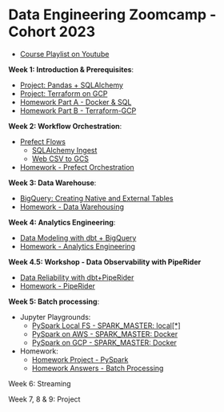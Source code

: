 # Data Engineering Zoomcamp - Cohort 2023

- [Course Playlist on Youtube](https://www.youtube.com/playlist?list=PL3MmuxUbc_hJed7dXYoJw8DoCuVHhGEQb)


**Week 1: Introduction & Prerequisites**:
- [Project: Pandas + SQLAlchemy](https://github.com/iobruno/data-engineering-zoomcamp/tree/master/week_1_basics_n_setup/python_pandas/)
- [Project: Terraform on GCP](https://github.com/iobruno/data-engineering-zoomcamp/tree/master/week_1_basics_n_setup/terraform-gcp/)
- [Homework Part A - Docker & SQL](https://github.com/iobruno/data-engineering-zoomcamp/blob/master/homework/week_1a.md)
- [Homework Part B - Terraform-GCP](https://github.com/iobruno/data-engineering-zoomcamp/blob/master/homework/week_1b.md)


**Week 2: Workflow Orchestration**:
- [Prefect Flows](https://github.com/iobruno/data-engineering-zoomcamp/tree/master/week_2_workflow_orchestration/prefect)
  - [SQLAlchemy Ingest](https://github.com/iobruno/data-engineering-zoomcamp/tree/master/week_2_workflow_orchestration/prefect/flows/sqlalchemy_ingest.py)
  - [Web CSV to GCS](https://github.com/iobruno/data-engineering-zoomcamp/tree/master/week_2_workflow_orchestration/prefect/flows/web_csv_to_gcs.py)
- [Homework - Prefect Orchestration](https://github.com/iobruno/data-engineering-zoomcamp/blob/master/homework/week_2.md)


**Week 3: Data Warehouse**:
- [BigQuery: Creating Native and External Tables](https://github.com/iobruno/data-engineering-zoomcamp/tree/master/week_3_data_warehouse/sql)
- [Homework - Data Warehousing](https://github.com/iobruno/data-engineering-zoomcamp/blob/master/homework/week_3.md)


**Week 4: Analytics Engineering**:
- [Data Modeling with dbt + BigQuery](https://github.com/iobruno/data-engineering-zoomcamp/tree/master/week_4_analytics_engineering/ny_taxi_bigquery)
- [Homework - Analytics Engineering](https://github.com/iobruno/data-engineering-zoomcamp/blob/master/homework/week_4.md)


**Week 4.5: Workshop - Data Observability with PipeRider**
- [Data Reliability with dbt+PipeRider](https://github.com/iobruno/data-engineering-zoomcamp/tree/master/week_4_analytics_engineering/piperider_duckdb)
- [Homework - PipeRider](https://github.com/iobruno/data-engineering-zoomcamp/blob/master/homework/workshop_piperider.md)


**Week 5: Batch processing**:
- Jupyter Playgrounds:
  - [PySpark Local FS - SPARK_MASTER: local[*]](https://github.com/iobruno/data-engineering-zoomcamp/blob/master/week_5_batch_processing/pyspark/notebooks/pyspark_localfs_local_master.ipynb)
  - [PySpark on AWS -  SPARK_MASTER: Docker](https://github.com/iobruno/data-engineering-zoomcamp/blob/master/week_5_batch_processing/pyspark/notebooks/pyspark_aws_docker_master.ipynb)
  - [PySpark on GCP -  SPARK_MASTER: Docker](https://github.com/iobruno/data-engineering-zoomcamp/blob/master/week_5_batch_processing/pyspark/notebooks/pyspark_gcs_docker_master.ipynb)
- Homework:
  - [Homework Project - PySpark](https://github.com/iobruno/data-engineering-zoomcamp/blob/master/week_5_batch_processing/pyspark/notebooks/pyspark_homework.ipynb)
  - [Homework Answers - Batch Processing](https://github.com/iobruno/data-engineering-zoomcamp/blob/master/homework/week_5.md)


Week 6: Streaming

Week 7, 8 & 9: Project
